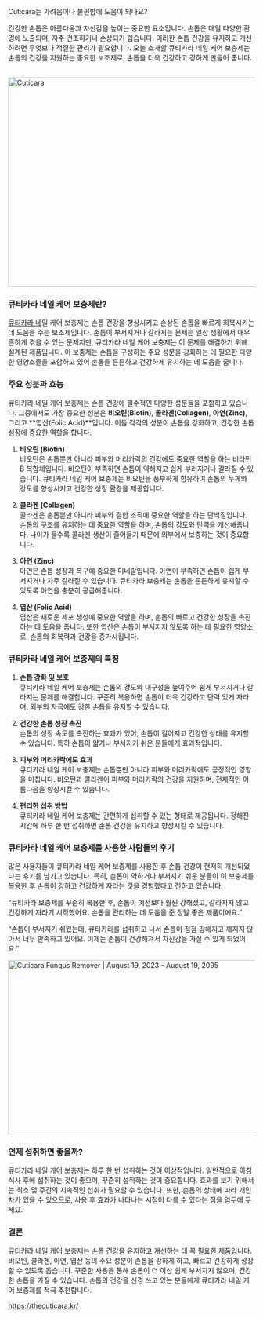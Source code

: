 Cuticara는 가려움이나 불편함에 도움이 되나요?

<p data-end="225" data-start="38">건강한 손톱은 아름다움과 자신감을 높이는 중요한 요소입니다. 손톱은 매일 다양한 환경에 노출되며, 자주 건조하거나 손상되기 쉽습니다. 이러한 손톱 건강을 유지하고 개선하려면 무엇보다 적절한 관리가 필요합니다. 오늘 소개할 큐티카라 네일 케어 보충제는 손톱의 건강을 지원하는 중요한 보조제로, 손톱을 더욱 건강하고 강하게 만들어 줍니다.</p>
<p data-end="225" data-start="38">&nbsp;<img src="https://cdn.open-pr.com/W/8/W828224639_g.jpg" alt="Cuticara" width="640" height="426" /></p>
<h3 data-end="247" data-start="227">큐티카라 네일 케어 보충제란?</h3>
<p data-end="483" data-start="249"><a href="https://thecuticara.kr/">큐티카라 네</a>일 케어 보충제는 손톱 건강을 향상시키고 손상된 손톱을 빠르게 회복시키는 데 도움을 주는 보조제입니다. 손톱이 부서지거나 갈라지는 문제는 일상 생활에서 매우 흔하게 겪을 수 있는 문제지만, 큐티카라 네일 케어 보충제는 이 문제를 해결하기 위해 설계된 제품입니다. 이 보충제는 손톱을 구성하는 주요 성분을 강화하는 데 필요한 다양한 영양소들을 포함하고 있어 손톱을 튼튼하고 건강하게 유지하는 데 도움을 줍니다.</p>
<h3 data-end="498" data-start="485">주요 성분과 효능</h3>
<p data-end="686" data-start="500">큐티카라 네일 케어 보충제는 손톱 건강에 필수적인 다양한 성분들을 포함하고 있습니다. 그중에서도 가장 중요한 성분은 <strong data-end="580" data-start="565">비오틴(Biotin)</strong>, <strong data-end="599" data-start="582">콜라겐(Collagen)</strong>, <strong data-end="613" data-start="601">아연(Zinc)</strong>, 그리고 **엽산(Folic Acid)**입니다. 이들 각각의 성분이 손톱을 강화하고, 건강한 손톱 성장에 중요한 역할을 합니다.</p>
<ol data-end="1313" data-start="688">
<li data-end="873" data-start="688">
<p data-end="873" data-start="691"><strong data-end="707" data-start="691">비오틴 (Biotin)</strong><br data-end="710" data-start="707" /> 비오틴은 손톱뿐만 아니라 피부와 머리카락의 건강에도 중요한 역할을 하는 비타민 B 복합체입니다. 비오틴이 부족하면 손톱이 약해지고 쉽게 부러지거나 갈라질 수 있습니다. 큐티카라 네일 케어 보충제는 비오틴을 풍부하게 함유하여 손톱의 두께와 강도를 향상시키고 건강한 성장 환경을 제공합니다.</p>
</li>
<li data-end="1037" data-start="875">
<p data-end="1037" data-start="878"><strong data-end="896" data-start="878">콜라겐 (Collagen)</strong><br data-end="899" data-start="896" /> 콜라겐은 손톱뿐만 아니라 피부와 결합 조직에 중요한 역할을 하는 단백질입니다. 손톱의 구조를 유지하는 데 중요한 역할을 하며, 손톱의 강도와 탄력을 개선해줍니다. 나이가 들수록 콜라겐 생산이 줄어들기 때문에 외부에서 보충하는 것이 중요합니다.</p>
</li>
<li data-end="1169" data-start="1039">
<p data-end="1169" data-start="1042"><strong data-end="1055" data-start="1042">아연 (Zinc)</strong><br data-end="1058" data-start="1055" /> 아연은 손톱 성장과 복구에 중요한 미네랄입니다. 아연이 부족하면 손톱이 쉽게 부서지거나 자주 갈라질 수 있습니다. 큐티카라 보충제는 손톱을 튼튼하게 유지할 수 있도록 아연을 충분히 공급해줍니다.</p>
</li>
<li data-end="1313" data-start="1171">
<p data-end="1313" data-start="1174"><strong data-end="1193" data-start="1174">엽산 (Folic Acid)</strong><br data-end="1196" data-start="1193" /> 엽산은 새로운 세포 생성에 중요한 역할을 하며, 손톱의 빠르고 건강한 성장을 촉진하는 데 도움을 줍니다. 또한 엽산은 손톱이 부서지지 않도록 하는 데 필요한 영양소로, 손톱의 회복력과 건강을 증가시킵니다. </p>
</li>
</ol>
<h3 data-end="1337" data-start="1315">큐티카라 네일 케어 보충제의 특징</h3>
<ol data-end="1832" data-start="1339">
<li data-end="1480" data-start="1339">
<p data-end="1480" data-start="1342"><strong data-end="1356" data-start="1342">손톱 강화 및 보호</strong><br data-end="1359" data-start="1356" /> 큐티카라 네일 케어 보충제는 손톱의 강도와 내구성을 높여주어 쉽게 부서지거나 갈라지는 문제를 해결합니다. 꾸준히 복용하면 손톱이 더욱 건강하고 탄력 있게 자라며, 외부의 자극에도 강한 손톱을 유지할 수 있습니다.</p>
</li>
<li data-end="1591" data-start="1482">
<p data-end="1591" data-start="1485"><strong data-end="1501" data-start="1485">건강한 손톱 성장 촉진</strong><br data-end="1504" data-start="1501" /> 손톱의 성장 속도를 촉진하는 효과가 있어, 손톱이 길어지고 건강한 상태를 유지할 수 있습니다. 특히 손톱이 얇거나 부서지기 쉬운 분들에게 효과적입니다.</p>
</li>
<li data-end="1723" data-start="1593">
<p data-end="1723" data-start="1596"><strong data-end="1613" data-start="1596">피부와 머리카락에도 효과</strong><br data-end="1616" data-start="1613" /> 큐티카라 네일 케어 보충제는 손톱뿐만 아니라 피부와 머리카락에도 긍정적인 영향을 미칩니다. 비오틴과 콜라겐이 피부와 머리카락의 건강을 지원하며, 전체적인 아름다움을 향상시킬 수 있습니다.</p>
</li>
<li data-end="1832" data-start="1725">
<p data-end="1832" data-start="1728"><strong data-end="1741" data-start="1728">편리한 섭취 방법</strong><br data-end="1744" data-start="1741" /> 큐티카라 네일 케어 보충제는 간편하게 섭취할 수 있는 형태로 제공됩니다. 정해진 시간에 하루 한 번 섭취하면 손톱 건강을 유지하고 향상시킬 수 있습니다.</p>
</li>
</ol>
<h3 data-end="1865" data-start="1834">큐티카라 네일 케어 보충제를 사용한 사람들의 후기</h3>
<p data-end="2003" data-start="1867">많은 사용자들이 큐티카라 네일 케어 보충제를 사용한 후 손톱 건강이 현저히 개선되었다는 후기를 남기고 있습니다. 특히, 손톱이 약하거나 부서지기 쉬운 분들이 이 보충제를 복용한 후 손톱이 강하고 건강하게 자라는 것을 경험했다고 전하고 있습니다.</p>
<p data-end="2099" data-start="2005">&ldquo;큐티카라 보충제를 꾸준히 복용한 후, 손톱이 예전보다 훨씬 강해졌고, 갈라지지 않고 건강하게 자라기 시작했어요. 손톱을 관리하는 데 도움을 준 정말 좋은 제품이에요.&rdquo;</p>
<p data-end="2197" data-start="2101">&ldquo;손톱이 부서지기 쉬웠는데, 큐티카라를 섭취하고 나서 손톱이 점점 강해지고 깨지지 않아서 너무 만족하고 있어요. 이제는 손톱이 건강해져서 자신감을 가질 수 있게 되었어요.&rdquo;</p>
<p data-end="2197" data-start="2101"><img src="https://encrypted-tbn0.gstatic.com/images?q=tbn:ANd9GcQhvdPXNIkb8DtCeXApMUfDN5BBBzvhEMKyjA&amp;s" alt="Cuticara Fungus Remover | August 19, 2023 - August 19, 2095" width="640" height="355" /> </p>
<h3 data-end="2215" data-start="2199">언제 섭취하면 좋을까?</h3>
<p data-end="2414" data-start="2217">큐티카라 네일 케어 보충제는 하루 한 번 섭취하는 것이 이상적입니다. 일반적으로 아침 식사 후에 섭취하는 것이 좋으며, 꾸준히 섭취하는 것이 중요합니다. 효과를 보기 위해서는 최소 몇 주간의 지속적인 섭취가 필요할 수 있습니다. 또한, 손톱의 상태에 따라 개인차가 있을 수 있으므로, 사용 후 효과가 나타나는 시점이 다를 수 있다는 점을 염두에 두세요.</p>
<h3 data-end="2422" data-start="2416">결론</h3>
<p data-end="2635" data-is-last-node="" data-is-only-node="" data-start="2424">큐티카라 네일 케어 보충제는 손톱 건강을 유지하고 개선하는 데 꼭 필요한 제품입니다. 비오틴, 콜라겐, 아연, 엽산 등의 주요 성분이 손톱을 강하게 하고, 빠르고 건강하게 성장할 수 있도록 돕습니다. 꾸준한 사용을 통해 손톱이 더 이상 쉽게 부서지지 않으며, 건강한 손톱을 가질 수 있습니다. 손톱의 건강을 신경 쓰고 있는 분들에게 큐티카라 네일 케어 보충제를 적극 추천합니다.</p>
<p data-end="2635" data-is-last-node="" data-is-only-node="" data-start="2424"><a href="https://thecuticara.kr/">https://thecuticara.kr/</a></p>
